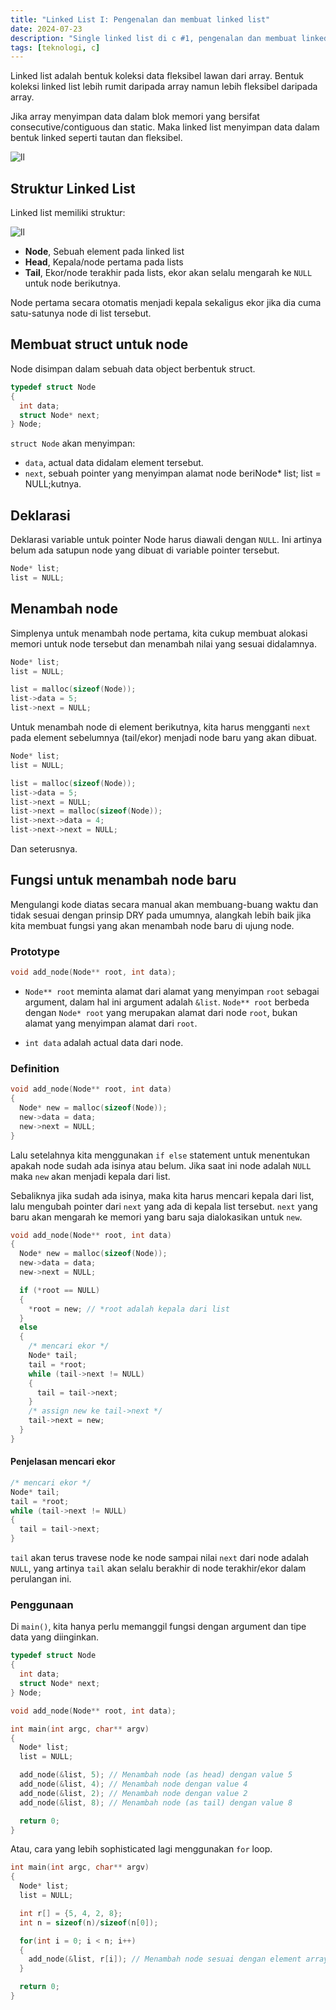 ```yaml
---
title: "Linked List I: Pengenalan dan membuat linked list"
date: 2024-07-23
description: "Single linked list di c #1, pengenalan dan membuat linked list"
tags: [teknologi, c]
---
```


Linked list adalah bentuk koleksi data fleksibel lawan dari array. Bentuk koleksi linked list lebih rumit daripada array namun lebih fleksibel daripada array.

Jika array menyimpan data dalam blok memori yang bersifat consecutive/contiguous dan static. Maka linked list menyimpan data dalam bentuk linked seperti tautan dan fleksibel.


![ll](img/img01.png "Array vs. Linked list")

## Struktur Linked List

Linked list memiliki struktur:

![ll](img/img02.png "")

- **Node**, Sebuah element pada linked list
- **Head**, Kepala/node pertama pada lists
- **Tail**, Ekor/node terakhir pada lists, ekor akan selalu mengarah ke `NULL` untuk node berikutnya.

Node pertama secara otomatis menjadi kepala sekaligus ekor jika dia cuma satu-satunya node di list tersebut.

## Membuat struct untuk node

Node disimpan dalam sebuah data object berbentuk struct.

```c
typedef struct Node
{
  int data;
  struct Node* next;
} Node;
```

`struct Node` akan menyimpan:

- `data`, actual data didalam element tersebut.
- `next`, sebuah pointer yang menyimpan alamat node beriNode* list;
list = NULL;kutnya.

## Deklarasi

Deklarasi variable untuk pointer Node harus diawali dengan `NULL`. Ini artinya belum ada satupun node yang dibuat di variable pointer tersebut.

```c
Node* list;
list = NULL;
```

## Menambah node

Simplenya untuk menambah node pertama, kita cukup membuat alokasi memori untuk node tersebut dan menambah nilai yang sesuai didalamnya.

```c
Node* list;
list = NULL;

list = malloc(sizeof(Node));
list->data = 5;
list->next = NULL;
```

Untuk menambah node di element berikutnya, kita harus mengganti `next` pada element sebelumnya (tail/ekor) menjadi node baru yang akan dibuat.

```c
Node* list;
list = NULL;

list = malloc(sizeof(Node));
list->data = 5;
list->next = NULL;
list->next = malloc(sizeof(Node));
list->next->data = 4;
list->next->next = NULL;
```

Dan seterusnya.

## Fungsi untuk menambah node baru

Mengulangi kode diatas secara manual akan membuang-buang waktu dan tidak sesuai dengan prinsip DRY pada umumnya, alangkah lebih baik jika kita membuat fungsi yang akan menambah node baru di ujung node.

### Prototype

```c
void add_node(Node** root, int data);
```

- `Node** root` meminta alamat dari alamat yang menyimpan `root` sebagai argument, dalam hal ini argument adalah `&list`. `Node** root` berbeda dengan `Node* root` yang merupakan alamat dari node `root`, bukan alamat yang menyimpan alamat dari `root`.

- `int data` adalah actual data dari node.

### Definition

```c
void add_node(Node** root, int data)
{
  Node* new = malloc(sizeof(Node));
  new->data = data;
  new->next = NULL;
}
```

Lalu setelahnya kita menggunakan `if else` statement untuk menentukan apakah node sudah ada isinya atau belum. Jika saat ini node adalah `NULL` maka `new` akan menjadi kepala dari list.

Sebaliknya jika sudah ada isinya, maka kita harus mencari kepala dari list, lalu mengubah pointer dari `next` yang ada di kepala list tersebut. `next` yang baru akan mengarah ke memori yang baru saja dialokasikan untuk `new`.

```c
void add_node(Node** root, int data)
{
  Node* new = malloc(sizeof(Node));
  new->data = data;
  new->next = NULL;

  if (*root == NULL)
  {
    *root = new; // *root adalah kepala dari list
  }
  else
  {
    /* mencari ekor */
    Node* tail;
    tail = *root;
    while (tail->next != NULL)
    {
      tail = tail->next;
    }
    /* assign new ke tail->next */
    tail->next = new;
  }
}
```

#### Penjelasan mencari ekor

```c
/* mencari ekor */
Node* tail;
tail = *root;
while (tail->next != NULL)
{
  tail = tail->next;
}
```

`tail` akan terus travese node ke node sampai nilai `next` dari node adalah `NULL`, yang artinya `tail` akan selalu berakhir di node terakhir/ekor dalam perulangan ini.

### Penggunaan

Di `main()`, kita hanya perlu memanggil fungsi dengan argument dan tipe data yang diinginkan.

```c
typedef struct Node
{
  int data;
  struct Node* next;
} Node;

void add_node(Node** root, int data);

int main(int argc, char** argv)
{
  Node* list;
  list = NULL;

  add_node(&list, 5); // Menambah node (as head) dengan value 5
  add_node(&list, 4); // Menambah node dengan value 4
  add_node(&list, 2); // Menambah node dengan value 2
  add_node(&list, 8); // Menambah node (as tail) dengan value 8

  return 0;
}
```

Atau, cara yang lebih sophisticated lagi menggunakan `for` loop.

```c
int main(int argc, char** argv)
{
  Node* list;
  list = NULL;

  int r[] = {5, 4, 2, 8};
  int n = sizeof(n)/sizeof(n[0]);

  for(int i = 0; i < n; i++)
  {
    add_node(&list, r[i]); // Menambah node sesuai dengan element array berurut
  }

  return 0;
}
```
